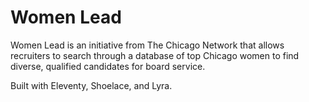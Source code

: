 # Women Lead

Women Lead is an initiative from The Chicago Network that allows recruiters to search through a database of top Chicago women to find diverse, qualified candidates for board service.

Built with Eleventy, Shoelace, and Lyra.
